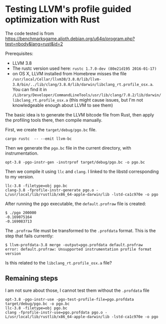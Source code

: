 # Testing LLVM's profile guided optimization with Rust

The code tested is from https://benchmarksgame.alioth.debian.org/u64q/program.php?test=nbody&lang=rust&id=2

Prerequisites:

* LLVM 3.8
* The rustc version used here: `rustc 1.7.0-dev (80e21d195 2016-01-17)`
* on OS X, LLVM installed from Homebrew misses the file `/usr/local/Cellar/llvm38/3.8.0/lib/llvm-3.8/bin/../lib/clang/3.8.0/lib/darwin/libclang_rt.profile_osx.a`. You can find it in `/Library/Developer/CommandLineTools/usr/lib/clang/7.0.2/lib/darwin/libclang_rt.profile_osx.a` (this might cause issues, but I'm not knowledgeable enough about LLVM to see them)

The basic idea is to generate the LLVM bitcode file from Rust, then apply the profiling tools there, then compile manually.

First, we create the `target/debug/pgo.bc` file.
```
cargo rustc  -- --emit llvm-bc
```

Then we generate the `pgo.bc` file in the current directory, with instrumentation.

```
opt-3.8 -pgo-instr-gen -instrprof target/debug/pgo.bc -o pgo.bc
```

Then we compile it using `llc` and `clang`. I linked to the libstd corresponding to my version.

```
llc-3.8 -filetype=obj pgo.bc
clang-3.8 -fprofile-instr-generate pgo.o -L/usr/local/lib/rustlib/x86_64-apple-darwin/lib -lstd-ca1c970e -o pgo
```

After running the pgo executable, the `default.profraw` file is created:

```
$ ./pgo 200000
-0.169075164
-0.169083713
```

The `.profraw` file must be transformed to the `.profdata` format. This is the step that fails currently:

```
$ llvm-profdata-3.8 merge -output=pgo.profdata default.profraw
error: default.profraw: Unsupported instrumentation profile format version
```

Is this related to the `libclang_rt.profile_osx.a` file?

## Remaining steps

I am not sure about those, I cannot test them without the `.profdata` file
```
opt-3.8 -pgo-instr-use -pgo-test-profile-file=pgo.profdata target/debug/pgo.bc -o pgo.bc
llc-3.8 -filetype=obj pgo.bc
clang -fprofile-instr-use=pgo.profdata pgo.o -L/usr/local/lib/rustlib/x86_64-apple-darwin/lib -lstd-ca1c970e -o pgo
```
